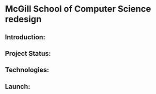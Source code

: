 # McGill School of Computer Science redesign

## Introduction:

## Project Status:

## Technologies:

## Launch:

